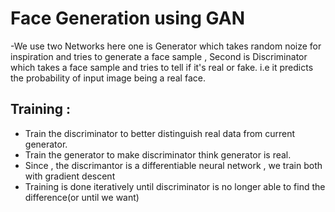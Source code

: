 # Face Generation using GAN 

-We use two Networks here one is Generator which takes random noize for inspiration and tries to 
generate a face sample , Second is Discriminator which takes a face sample and tries to tell if it's real or fake.
i.e it predicts the probability of input image being a real face.
## Training :
- Train the discriminator to better distinguish real data from current generator.
- Train the generator to make discriminator think generator is real.
- Since , the discrimantor is a differentiable neural network , we train both with gradient descent
- Training is done iteratively until discriminator is no longer able to find the difference(or until we want)
